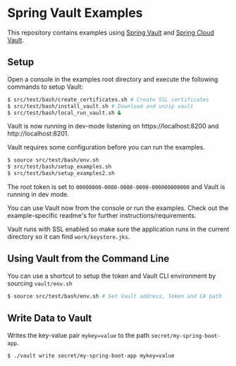 Spring Vault Examples
============================

This repository contains examples using [Spring Vault](https://github.com/spring-projects/spring-vault) and [Spring Cloud Vault](https://github.com/spring-cloud-incubator/spring-cloud-vault-config).

## Setup

Open a console in the examples root directory and execute
the following commands to setup Vault:

```bash
$ src/test/bash/create_certificates.sh # Create SSL certificates
$ src/test/bash/install_vault.sh # Download and unzip vault
$ src/test/bash/local_run_vault.sh &
```

Vault is now running in dev-mode listening on
https://localhost:8200 and http://localhost:8201.

Vault requires some configuration before you can run the examples.

```bash
$ source src/test/bash/env.sh
$ src/test/bash/setup_examples.sh
$ src/test/bash/setup_examples2.sh
```

The root token is set to `00000000-0000-0000-0000-000000000000`
and Vault is running in dev mode.

You can use Vault now from the console or run the examples. Check
out the example-specific readme's for further instructions/requirements.

Vault runs with SSL enabled so make sure the application runs
in the current directory so it can find `work/keystore.jks`.

## Using Vault from the Command Line

You can use a shortcut to setup the token and Vault CLI environment by sourcing
`vault/env.sh`

```bash
$ source src/test/bash/env.sh # Set Vault address, Token and CA path
```

## Write Data to Vault

Writes the key-value pair `mykey=value` to the path `secret/my-spring-boot-app`.

```
$ ./vault write secret/my-spring-boot-app mykey=value
```
